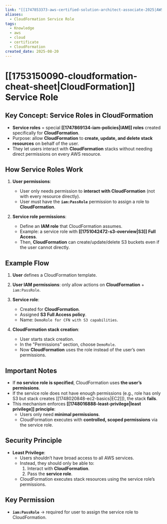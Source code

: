 ```yaml
---
link: "[[1747853373-aws-certified-solution-architect-associate-2025|AWS Certified Solution Architect Associate 2025]]"
aliases:
  - CloudFormation Service Role
tags:
  - Knowledge
  - aws
  - cloud
  - certificate
  - CloudFormation
created_date: 2025-08-20
---
```

# [[1753150090-cloudformation-cheat-sheet|CloudFormation]] Service Role
## Key Concept: Service Roles in **CloudFormation**
- **Service roles** = special **[[1747869134-iam-policies|IAM]] roles** created specifically for **CloudFormation**.  
- Purpose: allow **CloudFormation** to **create, update, and delete stack resources** on behalf of the user.  
- They let users interact with **CloudFormation** stacks without needing direct permissions on every AWS resource.  

## How Service Roles Work
1. **User permissions**:
   - User only needs permission to **interact with CloudFormation** (not with every resource directly).
   - User must have the **`iam:PassRole`** permission to assign a role to **CloudFormation**.

2. **Service role permissions**:
   - Define an **IAM role** that CloudFormation assumes.  
   - Example: a service role with **[[1751042472-s3-overview|S3]] Full Access**.  
   - Then, **CloudFormation** can create/update/delete S3 buckets even if the user cannot directly.

## Example Flow
1. **User** defines a CloudFormation template.  
2. **User IAM permissions**: only allow actions on **CloudFormation** + `iam:PassRole`.  
3. **Service role**:
   - Created for **CloudFormation**.  
   - Assigned **S3 Full Access policy**.  
   - Name: `DemoRole for CFN with S3 capabilities`.  

4. **CloudFormation stack creation**:
   - User starts stack creation.  
   - In the "Permissions" section, choose `DemoRole`.  
   - Now **CloudFormation** uses the role instead of the user’s own permissions.  

## Important Notes
- If **no service role is specified**, CloudFormation uses **the user’s permissions**.  
- If the service role does not have enough permissions (e.g., role has only S3 but stack creates [[1748020848-ec2-basics|EC2]]), the stack **fails**.  
- This mechanism enforces **[[1748016888-least-privilege|least privilege]] principle**:
  - Users only need **minimal permissions**.  
  - CloudFormation executes with **controlled, scoped permissions** via the service role.  

## Security Principle
- **Least Privilege**:  
  - Users shouldn’t have broad access to all AWS services.  
  - Instead, they should only be able to:
    1. Interact with **CloudFormation**.  
    2. Pass the **service role**.  
  - CloudFormation executes stack resources using the service role’s permissions.  

## Key Permission
- **`iam:PassRole`** → required for user to assign the service role to CloudFormation.  
